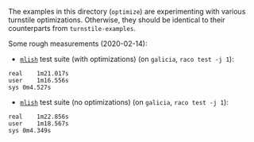 The examples in this directory (`optimize`) are experimenting with
various turnstile optimizations. Otherwise, they should be identical
to their counterparts from `turnstile-examples`.

Some rough measurements (2020-02-14):
- [`mlish`](https://github.com/stchang/mlish/) test suite (with optimizations) (on `galicia`, `raco test -j 1`):
```
real	1m21.017s
user	1m16.556s
sys	0m4.527s
```
- [`mlish`](https://github.com/stchang/mlish/) test suite (no optimizations) (on `galicia`, `raco test -j 1`):
```
real	1m22.856s
user	1m18.567s
sys	0m4.349s
```
